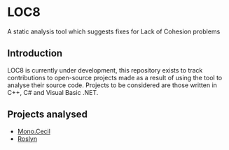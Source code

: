 # LOC8
A static analysis tool which suggests fixes for Lack of Cohesion problems

## Introduction

LOC8 is currently under development, this repository exists to track contributions to open-source projects made as a result of using the tool to analyse their source code. Projects to be considered are those written in C++, C# and Visual Basic .NET.

## Projects analysed

* [Mono.Cecil](Cecil.md)
* [Roslyn](Roslyn.md)

